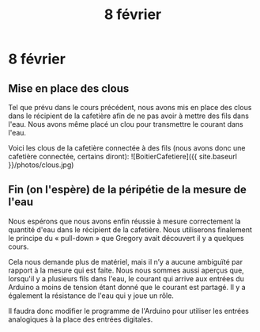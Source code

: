 ﻿---
title: 8 février
layout: default
---

8 février
=========

Mise en place des clous
-----------------------
Tel que prévu dans le cours précédent, nous avons mis en place des clous dans 
le récipient de la cafetière afin de ne pas avoir à mettre des fils dans l'eau.
Nous avons même placé un clou pour transmettre le courant dans l'eau.

Voici les clous de la cafetière connectée à des fils (nous avons donc une 
cafetière connectée, certains diront):
![BoitierCafetiere]({{ site.baseurl }}/photos/clous.jpg)

Fin (on l'espère) de la péripétie de la mesure de l'eau
-------------------------------------------------------
Nous espérons que nous avons enfin réussie à mesure correctement la quantité 
d'eau dans le récipient de la cafetière. Nous utiliserons finalement le 
principe du « pull-down » que Gregory avait découvert il y a quelques cours.

Cela nous demande plus de matériel, mais il n’y a aucune ambiguïté par rapport à 
la mesure qui est faite. Nous nous sommes aussi aperçus que, lorsqu'il y a 
plusieurs fils dans l'eau, le courant qui arrive aux entrées du Arduino a moins 
de tension étant donné que le courant est partagé. Il y a également la 
résistance de l'eau qui y joue un rôle. 

Il faudra donc modifier le programme de l'Arduino pour utiliser les entrées 
analogiques à la place des entrées digitales.

